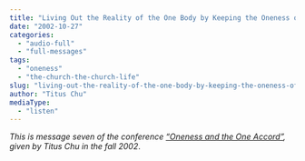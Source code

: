 ```yaml
---
title: "Living Out the Reality of the One Body by Keeping the Oneness of the Spirit"
date: "2002-10-27"
categories: 
  - "audio-full"
  - "full-messages"
tags: 
  - "oneness"
  - "the-church-the-church-life"
slug: "living-out-the-reality-of-the-one-body-by-keeping-the-oneness-of-the-spirit"
author: "Titus Chu"
mediaType: 
  - "listen"
---
```


_This is message seven of the conference [“Oneness and the One Accord”](https://www.asweetsavor.org/conference-oneness-and-the-one-accord), given by Titus Chu in the fall 2002_.
